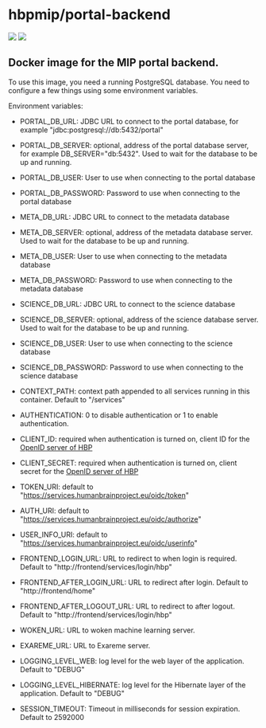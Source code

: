 # hbpmip/portal-backend

[![](https://images.microbadger.com/badges/version/hbpmip/portal-backend.svg)](http://microbadger.com/images/hbpmip/portal-backend "Get your own version badge on microbadger.com") [![](https://images.microbadger.com/badges/image/hbpmip/portal-backend.svg)](http://microbadger.com/images/hbpmip/portal-backend "Get your own image badge on microbadger.com")

## Docker image for the MIP portal backend.

To use this image, you need a running PostgreSQL database.
You need to configure a few things using some environment variables.

Environment variables:

* PORTAL_DB_URL: JDBC URL to connect to the portal database, for example "jdbc:postgresql://db:5432/portal"
* PORTAL_DB_SERVER: optional, address of the portal database server, for example DB_SERVER="db:5432". Used to wait for the database to be up and running.
* PORTAL_DB_USER: User to use when connecting to the portal database
* PORTAL_DB_PASSWORD: Password to use when connecting to the portal database

* META_DB_URL: JDBC URL to connect to the metadata database
* META_DB_SERVER: optional, address of the metadata database server. Used to wait for the database to be up and running.
* META_DB_USER: User to use when connecting to the metadata database
* META_DB_PASSWORD: Password to use when connecting to the metadata database

* SCIENCE_DB_URL: JDBC URL to connect to the science database
* SCIENCE_DB_SERVER: optional, address of the science database server. Used to wait for the database to be up and running.
* SCIENCE_DB_USER: User to use when connecting to the science database
* SCIENCE_DB_PASSWORD: Password to use when connecting to the science database

* CONTEXT_PATH:  context path appended to all services running in this container. Default to "/services"

* AUTHENTICATION: 0 to disable authentication or 1 to enable authentication.
* CLIENT_ID: required when authentication is turned on, client ID for the [OpenID server of HBP](https://services.humanbrainproject.eu/oidc/)
* CLIENT_SECRET: required when authentication is turned on, client secret for the [OpenID server of HBP](https://services.humanbrainproject.eu/oidc/)
* TOKEN_URI: default to "https://services.humanbrainproject.eu/oidc/token"
* AUTH_URI: default to "https://services.humanbrainproject.eu/oidc/authorize"
* USER_INFO_URI: default to "https://services.humanbrainproject.eu/oidc/userinfo"

* FRONTEND_LOGIN_URL: URL to redirect to when login is required. Default to "http://frontend/services/login/hbp"
* FRONTEND_AFTER_LOGIN_URL: URL to redirect after login. Default to "http://frontend/home"
* FRONTEND_AFTER_LOGOUT_URL: URL to redirect to after logout. Default to "http://frontend/services/login/hbp"

* WOKEN_URL: URL to woken machine learning server.
* EXAREME_URL: URL to Exareme server.

* LOGGING_LEVEL_WEB: log level for the web layer of the application. Default to "DEBUG"
* LOGGING_LEVEL_HIBERNATE: log level for the Hibernate layer of the application. Default to "DEBUG"

* SESSION_TIMEOUT: Timeout in milliseconds for session expiration. Default to 2592000
